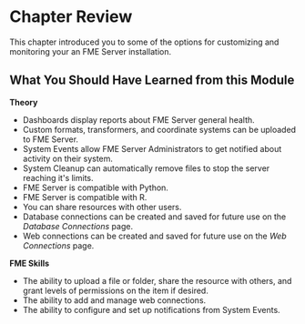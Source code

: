# Chapter Review #

This chapter introduced you to some of the options for customizing and monitoring your an FME Server installation.

## What You Should Have Learned from this Module ##

**Theory**

- Dashboards display reports about FME Server general health.
- Custom formats, transformers, and coordinate systems can be uploaded to FME Server.
- System Events allow FME Server Administrators to get notified about activity on their system.
- System Cleanup can automatically remove files to stop the server reaching it's limits.
- FME Server is compatible with Python.
- FME Server is compatible with R.
- You can share resources with other users.
- Database connections can be created and saved for future use on the *Database Connections* page.
- Web connections can be created and saved for future use on the *Web Connections* page.


**FME Skills**

- The ability to upload a file or folder, share the resource with others, and grant levels of permissions on the item if desired.
- The ability to add and manage web connections.
- The ability to configure and set up notifications from System Events.
